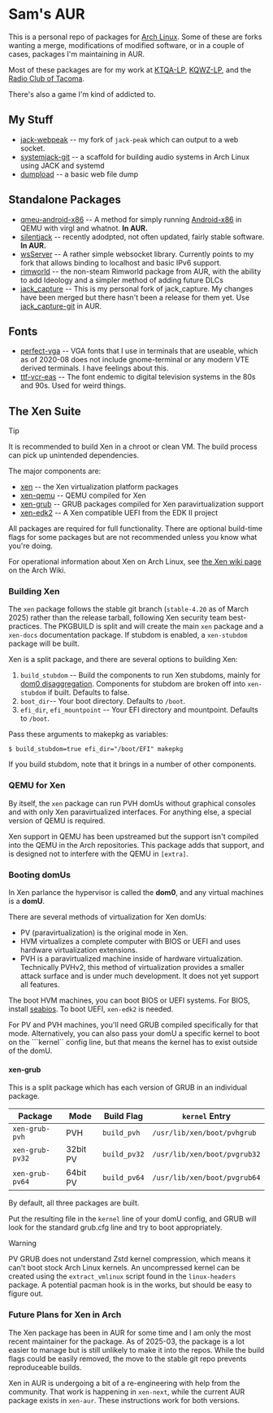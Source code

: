 # Sam's AUR

This is a personal repo of packages for [Arch Linux](http://archlinux.org).  Some of these are forks wanting a merge, modifications of modified software, or in a couple of cases, packages I'm maintaining in AUR.

Most of these packages are for my work at [KTQA-LP](http://ktqa.org), [KQWZ-LP](https://kqwzradio.org/), and the [Radio Club of Tacoma](https://w7dk.org).

There's also a game I'm kind of addicted to.



## My Stuff
  * [jack-webpeak](https://github.com/refutationalist/jack-webpeak) -- my fork of `jack-peak` which can output to a web socket.
  * [systemjack-git](https://github.com/refutationalist/systemjack) -- a scaffold for building audio systems in Arch Linux using JACK and systemd
  * [dumpload](https://github.com/refutationalist/dumpload) -- a basic web file dump

## Standalone Packages

  * [qmeu-android-x86](https://aur.archlinux.org/packages/qemu-android-x86/) -- A method for simply running [Android-x86](http://android-x86.org) in QEMU with virgl and whatnot.  **In AUR.**
  * [silentjack](https://aur.archlinux.org/packages/silentjack) -- recently adodpted, not often updated, fairly stable software. **In AUR.**
  * [wsServer](https://github.com/Theldus/wsServer) -- A rather simple websocket library.   Currently points to my fork that allows binding to localhost and basic IPv6 support.
  * [rimworld](https://rimworldgame.com/) -- the non-steam Rimworld package from AUR, with the ability to add Ideology and a simpler method of adding future DLCs
  * [jack_capture](https://github.com/refutationalist/jack_capture) -- This is my personal fork of jack_capture.  My changes have been merged but there hasn't been a release for them yet.  Use [jack_capture-git](https://aur.archlinux.org/packages/jack_capture-git) in AUR.
  
## Fonts
  * [perfect-vga](http://laemeur.sdf.org/fonts/) -- VGA fonts that I use in terminals that are useable, which as of 2020-08 does not include gnome-terminal or any modern VTE derived terminals.  I have feelings about this.
  * [ttf-vcr-eas](https://www.fontzip.com/vcr-eas) -- The font endemic to digital television systems in the 80s and 90s.  Used for weird things.

 
## The Xen Suite

> [!TIP]
> It is recommended to build Xen in a chroot or clean VM.  The build process can pick up unintended dependencies.

The major components are:

 * [xen](https://aur.archlinux.org/packages/xen/) -- the Xen virtualization platform packages
 * [xen-qemu](https://qemu.org) -- QEMU compiled for Xen
 * [xen-grub](https://www.gnu.org/software/grub/) -- GRUB packages compiled for Xen paravirtualization support
 * [xen-edk2](https://github.com/tianocore/edk2) -- A Xen compatible UEFI from the EDK II project 

All packages are required for full functionality.  There are optional build-time flags for some packages but are not recommended unless you know what you're doing. 

For operational information about Xen on Arch Linux, see [the Xen wiki page](https://wiki.archlinux.org/title/Xen) on the Arch Wiki.


### Building Xen

The ``xen`` package follows the stable git branch (``stable-4.20`` as of March 2025) rather than the release tarball, following Xen security team best-practices.  The PKGBUILD is split and will create the main ``xen`` package and a ``xen-docs`` documentation package.  If stubdom is enabled, a ``xen-stubdom`` package will be built.

Xen is a split package, and there are several options to building Xen:

  1) ``build_stubdom`` -- Build the components to run Xen stubdoms, mainly for [dom0 disaggregation](https://wiki.xenproject.org/wiki/Dom0_Disaggregation).  Components for stubdom are broken off into ``xen-stubdom`` if built.  Defaults to false.
  2) ``boot_dir``-- Your boot directory.  Defaults to ``/boot``.
  3) ``efi_dir``, ``efi_mountpoint`` -- Your EFI directory and mountpoint.   Defaults to ``/boot``.

Pass these arguments to makepkg as variables:

```
$ build_stubdom=true efi_dir="/boot/EFI" makepkg
```

If you build stubdom, note that it brings in a number of other components.   


### QEMU for Xen

By itself, the ``xen`` package can run PVH domUs without graphical consoles and with only Xen paravirtualized interfaces.   For anything else, a special version of QEMU is required.

Xen support in QEMU has been upstreamed but the support isn't compiled into the QEMU in the Arch repositories.   This package adds that support, and is designed not to interfere with the QEMU in ```[extra]```.

### Booting domUs

In Xen parlance the hypervisor is called the **dom0**, and any virtual machines is a **domU**.

There are several methods of virtualization for Xen domUs:

  * PV (paravirtualization) is the original mode in Xen.
  * HVM virtualizes a complete computer with BIOS or UEFI and uses hardware virtualization extensions.
  * PVH is a paravirtualized machine inside of hardware virtualization.   Technically PVHv2, this method of virtualization provides a smaller attack surface and is under much development.   It does not yet support all features.

The boot HVM machines, you can boot BIOS or UEFI systems.   For BIOS, install [seabios](https://archlinux.org/packages/extra/any/seabios/).  To boot UEFI, ```xen-edk2``` is needed.

For PV and PVH machines, you'll need GRUB compiled specifically for that mode.   Alternatively, you can also pass your domU a specific kernel to boot on the ```kernel`` config line, but that means the kernel has to exist outside of the domU.

#### xen-grub

This is a split package which has each version of GRUB in an individual package.

| Package | Mode | Build Flag | ```kernel``` Entry |
|---------|------|------------|--------------------|
| ```xen-grub-pvh``` | PVH | ```build_pvh``` | ``/usr/lib/xen/boot/pvhgrub`` |
| ```xen-grub-pv32``` | 32bit PV | ```build_pv32``` | ``/usr/lib/xen/boot/pvgrub32`` |
| ```xen-grub-pv64``` | 64bit PV | ```build_pv64``` | ``/usr/lib/xen/boot/pvgrub64`` |

By default, all three packages are built.

Put the resulting file in the ```kernel``` line of your domU config, and GRUB will look for the standard grub.cfg line and try to boot appropriately.

> [!WARNING]
> PV GRUB does not understand Zstd kernel compression, which means it can't boot stock Arch Linux kernels.  An uncompressed kernel can be created using the ```extract_vmlinux``` script found in the ```linux-headers``` package.   A potential pacman hook is in the works, but should be easy to figure out.


### Future Plans for Xen in Arch

The Xen package has been in AUR for some time and I am only the most recent maintainer for the package.  As of 2025-03, the package is a lot easier to manage but is still unlikely to make it into the repos.  While the build flags could be easily removed, the move to the stable git repo prevents reproduceable builds.

Xen in AUR is undergoing a bit of a re-engineering with help from the community.  That work is happening in ``xen-next``, while the current AUR package exists in ``xen-aur``.   These instructions work for both versions.

